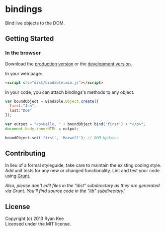 # bindings

Bind live objects to the DOM.

## Getting Started

### In the browser
Download the [production version][min] or the [development version][max].

[min]: https://raw.github.com/ryankee/bindings/master/dist/bindings.min.js
[max]: https://raw.github.com/ryankee/bindings/master/dist/bindings.js

In your web page:

```html
<script src="dist/bindable.min.js"></script>
```

In your code, you can attach bindings's methods to any object.

```javascript
var boundObject = Bindable.Object.create({
  first:"Jon",
  last:"Doe"
});

var output = "<p>Hello, " + boundObject.bind('first') + "</p>";
document.body.innerHTML = output;

boundObject.set('first', 'Maxwell'); // DOM Updates
```

## Contributing
In lieu of a formal styleguide, take care to maintain the existing coding style. Add unit tests for any new or changed functionality. Lint and test your code using [Grunt](http://gruntjs.com/).

_Also, please don't edit files in the "dist" subdirectory as they are generated via Grunt. You'll find source code in the "lib" subdirectory!_

## License
Copyright (c) 2013 Ryan Kee  
Licensed under the MIT license.
